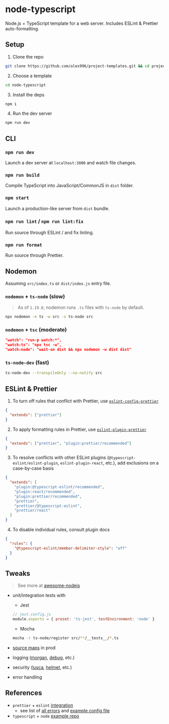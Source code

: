 # node-typescript

Node.js + TypeScript template for a web server. Includes ESLint & Prettier auto-formatting.

## Setup

1. Clone the repo

```sh
git clone https://github.com/alex996/project-templates.git && cd project-templates
```

2. Choose a template

```sh
cd node-typescript
```

3. Install the deps

```sh
npm i
```

4. Run the dev server

```sh
npm run dev
```

## CLI

### `npm run dev`

Launch a dev server at `localhost:3000` and watch file changes.

### `npm run build`

Compile TypeScript into JavaScript/CommonJS in `dist` folder.

### `npm start`

Launch a production-like server from `dist` bundle.

### `npm run lint` / `npm run lint:fix`

Run source through ESLint / and fix linting.

### `npm run format`

Run source through Prettier.

## Nodemon

Assuming `src/index.ts` or `dist/index.js` entry file.

### `nodemon` + `ts-node` (slow)

> As of `1.19.0`, nodemon runs `.ts` files with `ts-node` by default.

```sh
npx nodemon -e ts -w src -x ts-node src
```

### `nodemon` + `tsc` (moderate)

```json
"watch": "run-p watch:*",
"watch:ts": "npx tsc -w",
"watch:node": "wait-on dist && npx nodemon -w dist dist"
```

### `ts-node-dev` (fast)

```sh
ts-node-dev --transpileOnly --no-notify src
```

## ESLint & Prettier

1. To turn off rules that conflict with Prettier, use [`eslint-config-prettier`](https://github.com/prettier/eslint-config-prettier)

```json
{
  "extends": ["prettier"]
}
```

2. To apply formatting rules in Prettier, use [`eslint-plugin-prettier`](https://github.com/prettier/eslint-plugin-prettier)

```json
{
  "extends": ["prettier", "plugin:prettier/recommended"]
}
```

3. To resolve conflicts with other ESLint plugins (`@typescript-eslint/eslint-plugin`, `eslint-plugin-react`, etc.), add exclusions on a case-by-case basis

```json
{
  "extends": [
    "plugin:@typescript-eslint/recommended",
    "plugin:react/recommended",
    "plugin:prettier/recommended",
    "prettier",
    "prettier/@typescript-eslint",
    "prettier/react"
  ]
}
```

4. To disable individual rules, consult plugin docs

```json
{
  "rules": {
    "@typescript-eslint/member-delimiter-style": "off"
  }
}
```

## Tweaks

> See more at [awesome-nodejs](https://github.com/sindresorhus/awesome-nodejs)

- unit/integration tests with

  - Jest

  ```js
  // jest.config.js
  module.exports = { preset: 'ts-jest', testEnvironment: 'node' }
  ```

  - Mocha

  ```sh
  mocha -r ts-node/register src/**/__tests__/*.ts
  ```

- [source maps](https://npm.im/source-map-support) in prod
- logging ([morgan](https://npm.im/morgan), [debug](https://npm.im/debug), etc.)
- security ([lusca](https://npm.im/lusca), [helmet](https://npm.im/helmet), etc.)
- error handling

## References

- `prettier` + `eslint` [integration](https://prettier.io/docs/en/integrating-with-linters.html#eslint)
  - see list of [all errors](https://eslint.org/docs/rules/) and [example config file](https://github.com/prettier/eslint-config-prettier#example-configuration)
- `typescript` + `node` [example repo](https://github.com/Microsoft/TypeScript-Node-Starter)
